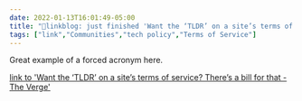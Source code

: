 ```yaml
---
date: 2022-01-13T16:01:49-05:00
title: "🔗linkblog: just finished 'Want the ‘TLDR’ on a site’s terms of service? There’s a bill for that - The Verge'"
tags: ["link","Communities","tech policy","Terms of Service"]
---
```

Great example of a forced acronym here.
 
[link to 'Want the ‘TLDR’ on a site’s terms of service? There’s a bill for that - The Verge'](https://www.theverge.com/2022/1/13/22882110/tldr-act-lori-trahan-lujan-cassidy-facebook-twitter-terms-of-service-agreement)
